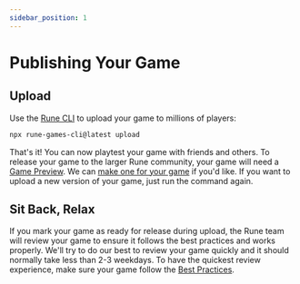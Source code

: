 ```yaml
---
sidebar_position: 1
---
```


# Publishing Your Game

## Upload

Use the [Rune CLI](publishing/cli.md) to upload your game to millions of players:

```bash
npx rune-games-cli@latest upload
```

That's it! You can now playtest your game with friends and others. To release your game to the larger Rune community, your game will need a [Game Preview](publishing/game-preview.md). We can [make one for your game](publishing/game-preview.md#wanna-skip-making-one) if you'd like. If you want to upload a new version of your game, just run the command again.


## Sit Back, Relax

If you mark your game as ready for release during upload, the Rune team will review your game to ensure it follows the best practices and works properly. We'll try to do our best to review your game quickly and it should normally take less than 2-3 weekdays. To have the quickest review experience, make sure your game follow the [Best Practices](publishing/best-practices.md).